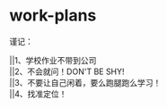 # work-plans

谨记：  

||1、学校作业不带到公司    
||2、不会就问！DON'T BE SHY!  
||3、不要让自己闲着，要么跑腿跑么学习！  
||4、找准定位！  
